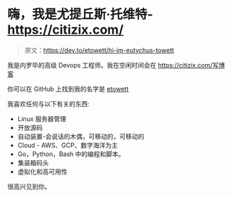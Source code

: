 # 嗨，我是尤提丘斯·托维特-https://citizix.com/

> 原文：<https://dev.to/etowett/hi-im-eutychus-towett>

我是内罗毕的高级 Devops 工程师。我在空闲时间会在 https://citizix.com/写博客

你可以在 GitHub 上找到我的名字是 [etowett](https://github.com/etowett)

我喜欢任何与以下有关的东西:

*   Linux 服务器管理
*   开放源码
*   自动装置-会说话的木偶，可移动的，可移动的
*   Cloud - AWS、GCP、数字海洋为主
*   Go，Python，Bash 中的编程和脚本。
*   集装箱码头
*   虚拟化和高可用性

很高兴见到你。